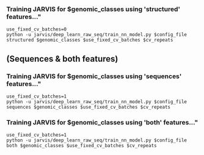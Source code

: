 ### Training JARVIS for $genomic_classes using 'structured' features..."
```
use_fixed_cv_batches=0
python -u jarvis/deep_learn_raw_seq/train_nn_model.py $config_file structured $genomic_classes $use_fixed_cv_batches $cv_repeats
```


(Sequences & both features)
--------------------------
### Training JARVIS for $genomic_classes using 'sequences' features..."
```
use_fixed_cv_batches=1
python -u jarvis/deep_learn_raw_seq/train_nn_model.py $config_file sequences $genomic_classes $use_fixed_cv_batches $cv_repeats
```


### Training JARVIS for $genomic_classes using 'both' features..."
```
use_fixed_cv_batches=1
python -u jarvis/deep_learn_raw_seq/train_nn_model.py $config_file both $genomic_classes $use_fixed_cv_batches $cv_repeats
```
